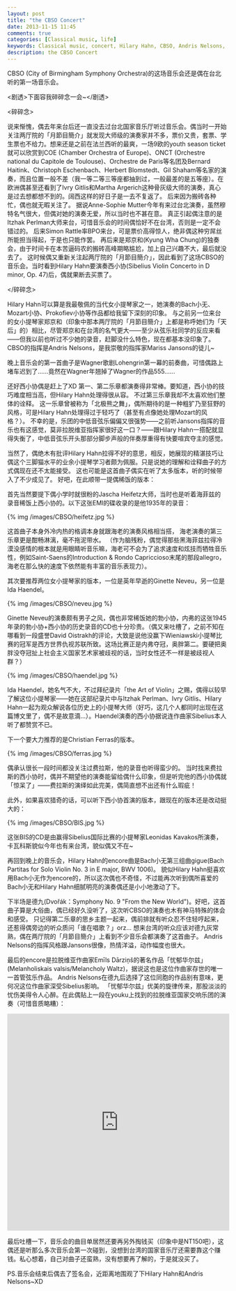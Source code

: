```yaml
---
layout: post
title: "the CBSO Concert"
date: 2013-11-15 11:45
comments: true
categories: [Classical music, life]
keywords: Classical music, concert, Hilary Hahn, CBSO, Andris Nelsons, 古典音乐, 音乐会, 伯明翰市立交响, 交响乐团, 尼尔森斯, 希拉里, 哈恩, 西贝柳斯, Sibelius, 西贝柳斯小协, Dvořák, 德九, Dārziņš
description: the CBSO Concert
---
```

CBSO (City of Birmingham Symphony Orchestra)的这场音乐会还是偶在台北听的第一场音乐会。

<剧透>下面容我碎碎念一会~</剧透>

<碎碎念>

说来惭愧，偶去年来台后还一直没去过台北国家音乐厅听过音乐会。偶当时一开始关注两厅院的「月節目簡介」就发现大师级的演奏家并不多，票价又贵，套票、学生票也不给力。想来还是之前在法兰西听的最爽，一场9欧的youth season ticket就可以欣赏到COE (Chamber Orchestra of Europe)、ONCT (Orchestre national du Capitole de Toulouse)、Orchestre de Paris等名团及Bernard Haitink、Christoph Eschenbach、Herbert Blomstedt、Gil Shaham等名家的演奏，而且位置一般不差（我一等二等三等座都抽到过，一般最差的是五等座）。在欧洲偶甚至还看到了Ivry Gitlis和Martha Argerich这种骨灰级大师的演奏，真心是过去想都想不到的。阔西这样的好日子是一去不复返了。
后来因为搬砖各种忙，偶也就无暇关注了。
据说Anne-Sophie Mutter今年有来过台北演奏，虽然穆特名气很大，但偶对她的演奏无爱，所以当时也不甚在意。
真正引起偶注意的是Itzhak Perlman大师来台，可惜音乐会的时间偶恰好不在台湾，否则是一定不会错过的。
后来Simon Rattle率BPO来台，可是票价高得惊人，绝非偶这种穷屌丝所能担当得起，于是也只能作罢。
再后来是郑京和(Kyung Wha Chung)的独奏会，由于时间卡在本苦逼码农的搬砖高峰期略尴尬，加上自己兴趣不大，最后就没去了。
这时候偶又重新关注起两厅院的「月節目簡介」，因此看到了这场CBSO的音乐会。当时看到Hilary Hahn要演奏西小协(Sibelius Violin Concerto in D minor, Op. 47)后，偶就果断去买票了。

</碎碎念>

<!-- more -->

Hilary Hahn可以算是我最敬佩的当代女小提琴家之一，她演奏的Bach小无、Mozart小协、Prokofiev小协等作品都给我留下深刻的印象。
与之前另一位来台的女小提琴家郑京和（印象中那本两厅院的「月節目簡介」上都是称呼她们为「天后」的）相比，尽管郑京和在台湾的名气更大——至少从弦乐社同学的反应来看——但我以前也听过不少她的录音，赶脚没什么特色，现在都基本没印象了。
CBSO的指挥是Andris Nelsons，是我崇敬的指挥家Mariss Jansons的徒儿~

晚上音乐会的第一首曲子是Wagner歌剧Lohengrin第一幕的前奏曲，可惜偶路上堵车迟到了......竟然在Wagner年翘掉了Wagner的作品555......

还好西小协偶是赶上了XD
第一、第二乐章都演奏得非常棒。要知道，西小协的技巧难度相当高，但Hilary Hahn处理得很从容。
不过第三乐章我却不太喜欢他们整体的诠释。
这一乐章曾被称为「北极熊之舞」，偶所期待的是一种粗犷乃至狂野的风格，可是Hilary Hahn处理得过于轻巧了（甚至有点像她处理Mozart的风格？）。
不幸的是，乐团的中低音弦乐偏偏又很强势——之前听Jansons指挥的音乐也有这感觉，莫非拉脱维亚指挥家很好这一口？——跟Hilary Hahn一搭配就显得失衡了，中低音弦乐开头那部分脚步声般的伴奏厚重得有快要喧宾夺主的感觉。

当然了，偶绝木有批评Hilary Hahn拉得不好的意思，相反，她展现的精湛技巧让偶这个三脚猫水平的业余小提琴学习者颇为佩服。只是说她的理解和诠释曲子的方式偶现在还不太能接受。
这也可能是这首曲子偶实在听了太多版本，听的时候带入了不少成见了。
好吧，在此顺带一提偶稀饭的版本：

首先当然要提下偶小学时就很粉的Jascha Heifetz大师，当时也是听着海菲兹的录音稀饭上西小协的。以下这张EMI的碟收录的是他1935年的录音：

{% img /images/CBSO/heifetz.jpg %}

这首曲子本身外冷内热的格调本身就跟海老的演奏风格相当搭，
海老演奏的第三乐章更是酣畅淋漓，毫不拖泥带水。
（作为脑残粉，偶觉得那些黑海菲兹拉得冷漠没感情的根本就是用眼睛听音乐嘛，海老可不会为了追求速度和炫技而牺牲音乐性，例如Saint-Saens的Introduction & Rondo Capriccioso末尾的那段allegro，海老在那么快的速度下依然能有丰富的音乐表现力）。

其次要推荐两位女小提琴家的版本，一位是英年早逝的Ginette Neveu，另一位是Ida Haendel。

{% img /images/CBSO/neveu.jpg %}

Ginette Neveu的演奏颇有男子之风，偶也非常稀饭她的勃小协，内弗的这张1945年录的勃小协+西小协的历史录音的CD也十分珍贵。（偶又来吐槽了，之前不知在哪看到一段盛誉David Oistrakh的评论，大致是说他没赢下Wieniawski小提琴比赛的冠军是西方世界仇视苏联所致。这场比赛正是内弗夺冠，奥胖第二。要硬把奥胖没夺冠扯上社会主义国家艺术家被歧视的话，当时女性还不一样是被歧视人群？）

{% img /images/CBSO/haendel.jpg %}

Ida Haendel，她名气不大，不过拜纪录片「the Art of Violin」之赐，偶得以较早了解这位小提琴家——她在这部纪录片中与Itzhak Perlman、Ivry Gitlis、Hilary Hahn一起为观众解说各位历史上的小提琴大师（好巧，这几个人都同时出现在这篇博文里了，偶不是故意滴...）。Haendel演奏的西小协据说连作曲家Sibelius本人听了都赞赏不已。

下一个要大力推荐的是Christian Ferras的版本。

{% img /images/CBSO/ferras.jpg %}

偶承认很长一段时间都没关注过费拉斯，他的录音也听得蛮少的。
当时找来费拉斯的西小协时，偶并不期望他的演奏能留给偶什么印象，但是听完他的西小协偶就「惊呆了」——费拉斯的演绎如此完美，偶简直想不出还有什么瑕疵！

此外，如果喜欢猎奇的话，可以听下西小协首演的版本，跟现在的版本还是改动挺大的：

{% img /images/CBSO/BIS.jpg %}

这张BIS的CD是由赢得Sibelius国际比赛的小提琴家Leonidas Kavakos所演奏，卡瓦科斯貌似今年也有来台湾，貌似偶又不在~


再回到晚上的音乐会，Hilary Hahn的encore曲是Bach小无第三组曲gigue(Bach Partitas for Solo Violin No. 3 in E major, BWV 1006)。
貌似Hilary Hahn挺喜欢用Bach小无作为encore的，所以这次偶也不奇怪，不过能再次听到偶所喜爱的Bach小无和Hilary Hahn细腻明亮的演奏偶还是小小地激动了下。


下半场是德九(Dvořák：Symphony No. 9 "From the New World")。好吧，这首曲子算是大俗曲，偶已经好久没听了，这次听CBSO的演奏也木有神马特殊的体会和感受。
只记得第二乐章的思乡主题一起来，偶前排就有听众忍不住轻哼起来，还惹得偶旁边的听众质问「谁在唱歌？」orz...
想来台湾的听众应该对德九灰常熟，偶在两厅院的「月節目簡介」上看到不少音乐会都演奏了这首曲子。
Andris Nelsons的指挥风格跟Jansons很像，热情洋溢，动作幅度也很大。

最后的encore是拉脱维亚作曲家Emīls Dārziņš的著名作品「忧郁华尔兹」(Melanholiskais valsis/Melancholy Waltz)，据说这也是这位作曲家存世的唯一一首管弦乐作品。
Andris Nelsons在德九后选择了这位同胞的作品别有意味，更何况这位作曲家深受Sibelius影响。
「忧郁华尔兹」优美的旋律传来，那股淡淡的忧伤美得令人心醉。在此偶贴上一段在youku上找到的拉脱维亚国家交响乐团的演奏（可惜音质略糟）：

<iframe height=498 width=510 src="http://player.youku.com/embed/XNDg3MTMzOTk2" frameborder=0 allowfullscreen></iframe>

最后吐槽一下，音乐会的曲目单居然还要再另外掏钱买（印象中是NT150吧），这偶还是听那么多次音乐会第一次碰到，没想到台湾的国家音乐厅还需要靠这个赚钱。私心想着，自己对曲子还蛮熟，没有想要再了解的，于是就没买了。

PS.音乐会结束后偶去了签名会，近距离地围观了下Hilary Hahn和Andris Nelsons~XD

<!--
以下是他们的签名：
{% img /images/CBSO/sign.jpg %}
-->
